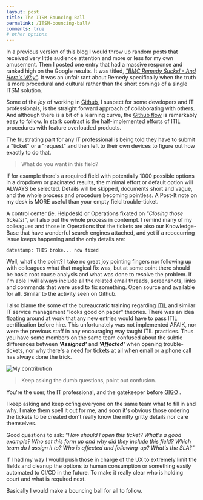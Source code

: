 ```yaml
---
layout: post
title: The ITSM Bouncing Ball
permalink: /ITSM-bouncing-ball/
comments: true
# other options
---
```


In a previous version of this blog I would throw up random posts that received very little audience attention and more or less for my own amusement. Then I posted one entry that had a massive response and ranked high on the Google results. It was titled, [*"BMC Remedy Sucks! - And Here's Why"*](https://web.archive.org/web/20150302010546/http://paulywill.com/bmc-remedy-sucks).
It was an unfair rant about Remedy specifically when the truth is more procedural and cultural rather than the short comings of a single ITSM solution.

Some of the _joy_ of working in [Github](Github.com), I suspect for some developers and IT professionals, is the straight forward approach of collaborating with others. And although there is a bit of a learning curve, the [Github flow](https://guides.github.com/introduction/flow/) is remarkably easy to follow. In stark contrast is the half-implemented efforts of ITIL procedures with feature overloaded products. 

The frustrating part for any IT professional is being told they have to submit a "ticket" or a "request" and then left to their own devices to figure out how exactly to do that.

> What do you want in this field?

If for example there's a required field with potentially 1000 possible options in a dropdown or paginated results, the minimal effort or default option will ALWAYS be selected. Details will be skipped, documents short and vague, and the whole process and procedure becoming pointless. A Post-It note on my desk is MORE useful than your empty field trouble-ticket.

A control center (ie. Helpdesk) or Operations fixated on _"Closing those tickets!"_, will also put the whole process in contempt. I remind many of my colleagues and those in Operations that the tickets are also our Knowledge-Base that have wonderful search engines attached, and yet if a reoccurring issue keeps happening and the only details are:

```datestamp: THIS broke... now fixed```

Well, what's the point? I take no great joy pointing fingers nor following up with colleagues what that magical fix was, but at some point there should be basic root cause analysis and what was done to resolve the problem. If I'm able I will always include all the related email threads, screenshots, links and commands that were used to fix something. Open source and available for all. Similar to the activity seen on Github.

I also blame the some of the bureaucratic training regarding [ITIL](https://en.wikipedia.org/wiki/ITIL) and similar IT service management "looks good on paper" theories. There was an idea floating around at work that any new entries would have to pass ITIL certification before hire. This unfortunately was not implemented AFAIK, nor were the previous staff in any encouraging way taught ITIL practices. Thus you have some members on the same team confused about the subtle differences between __*'Assigned'*__ and __*'Affected'*__ when opening trouble-tickets, nor why there's a need for tickets at all when email or a phone call has always done the trick.

![My contribution](https://media.giphy.com/media/nJPkKr231dvKo/giphy.gif)

> Keep asking the dumb questions, point out confusion.

You're the user, the IT professional, and the gatekeeper before [GIGO](https://en.wikipedia.org/wiki/Garbage_in,_garbage_out) .

I keep asking and keep cc'ing everyone on the same team what to fill in and why. I make them spell it out for me, and soon it's obvious those ordering the tickets to be created don't really know the nitty gritty details nor care themselves. 

Good questions to ask:
*"How should I open this ticket? What's a good example? Who set this form up and why did they include this field? Which team do I assign it to? Who is affected and following-up? What's the SLA?"*

If I had my way I would push those in charge of the UX to extremely limit the fields and cleanup the options to human consumption or something easily automated to CI/CD in the future. To make it really clear who is holding court and what is required next. 

Basically I would make a bouncing ball for all to follow.




